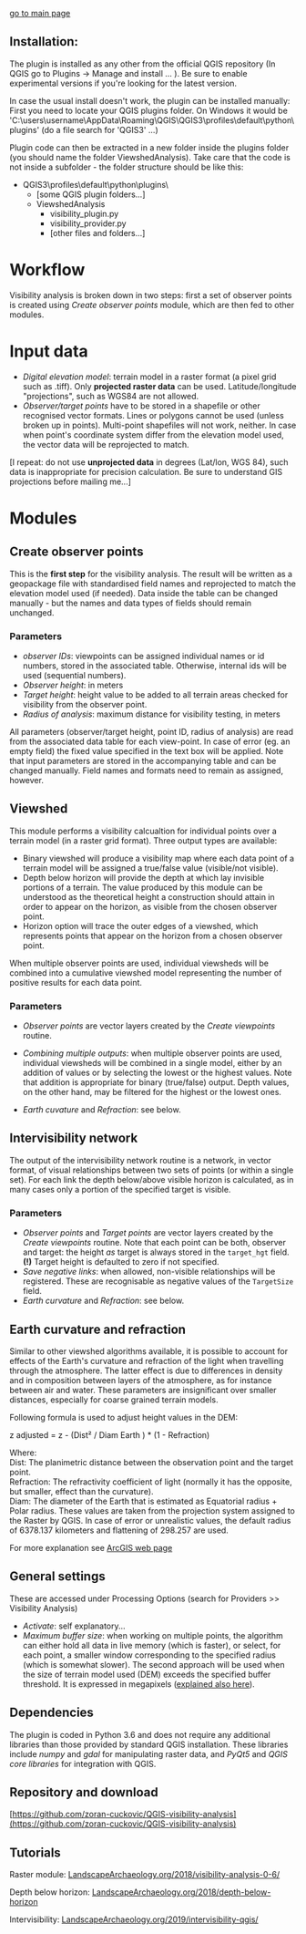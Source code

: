 
[go to main page](https://zoran-cuckovic.github.io/QGIS-visibility-analysis)


Installation:
------------
The plugin is installed as any other from the official QGIS repository (In QGIS go to Plugins -> Manage and install ... ). Be sure to enable experimental versions if you're looking for the latest version.  

In case the usual install doesn't work, the plugin can be installed manually:  
First you need to locate your QGIS plugins folder. On Windows it would be 'C:\users\username\AppData\Roaming\QGIS\QGIS3\profiles\default\python\plugins' (do a file search for 'QGIS3' ...)

Plugin code can then be extracted in a new folder inside the plugins folder (you should name the folder ViewshedAnalysis). Take care that the code is not inside a subfolder - the folder structure should be like this:  

+ QGIS3\profiles\default\python\plugins\
    + [some QGIS plugin folders...] 
    + ViewshedAnalysis   
        + visibility_plugin.py
		+ visibility_provider.py
        + [other files and folders...]  
	
Workflow
=======
Visibility analysis is broken down in two steps: first a set of observer points is created using *Create observer points* module, which are then fed to other modules. 

Input data
==========
- *Digital elevation model*: terrain model in a raster format (a pixel grid such as .tiff). Only **projected raster data** can be used. Latitude/longitude "projections", such as WGS84 are not allowed.
- *Observer/target points* have to be stored in a shapefile or other recognised vector formats. Lines or polygons cannot be used (unless broken up in points). Multi-point shapefiles will not work, neither. In case when point's coordinate system differ from the elevation model used, the vector data will be reprojected to match.

[I repeat: do not use **unprojected data** in degrees (Lat/lon, WGS 84), such data is inappropriate for precision calculation. Be sure to understand GIS projections before mailing me...] 

Modules
=======
## Create observer points

This is the **first step** for the visibility analysis. The result will be written as a geopackage file with standardised field names and reprojected to match the elevation model used (if needed). Data inside the table can be changed manually - but the names and data types of fields should remain unchanged. 

### Parameters

- *observer IDs*: viewpoints can be assigned individual names or id numbers, stored in the associated table. Otherwise, internal ids will be used (sequential numbers).
- *Observer height*: in meters
- *Target height*: height value to be added to all terrain areas checked for visibility from the observer point.
- *Radius of analysis*: maximum distance for visibility testing, in meters

All parameters (observer/target height, point ID, radius of analysis) are read from the associated data table for each view-point. In case of error (eg. an empty field) the fixed value specified in the text box will be applied. Note that input parameters are stored in the accompanying table and can be changed manually. Field names and formats need to remain as assigned, however.

Viewshed
-------------

This module performs a visibility calcualtion for individual points over a terrain model (in a raster grid format). Three output types are available:
- Binary viewshed will produce a visibility map where each data point of a terrain model will be assigned a true/false value (visible/not visible).
- Depth below horizon will provide the depth at which lay invisible portions of a terrain. The value produced by this module can be understood as the theoretical height a construction should attain in order to appear on the horizon, as visible from the chosen observer point.
- Horizon option will trace the outer edges of a viewshed, which represents points that appear on the horizon from a chosen observer point.  

When multiple observer points are used, individual viewsheds will be combined into a cumulative viewshed model representing the number of positive results for each data point.

### Parameters

- *Observer points* are vector layers created by the *Create viewpoints* routine.

- *Combining multiple outputs*: when multiple observer points are used, individual viewsheds will be combined in a single model, either by an addition of values or by selecting the lowest or the highest values. Note that addition is appropriate for binary (true/false) output. Depth values, on the other hand, may be filtered for the highest or the lowest ones.  

 -  *Earth cuvature* and *Refraction*: see below.

Intervisibility network
-----------------------

The output of the intervisibility network routine is a network, in vector format, of visual relationships between two sets of points (or within a single set). For each link the depth below/above visible horizon is calculated, as in many cases only a portion of the specified target is visible. 

### Parameters
 - *Observer points* and *Target points* are vector layers created by the *Create viewpoints* routine. Note that each point can be both, observer and target: the height *as* target is always stored in the ``target_hgt`` field. **(!)** Target height is defaulted to zero if not specified.
 - *Save negative links*: when allowed, non-visible relationships will be registered. These are recognisable as negative values of the ``TargetSize`` field.
 -  *Earth curvature* and *Refraction*: see below.
 

## Earth curvature and refraction

Similar to other viewshed algorithms available, it is possible to account for effects of the Earth's curvature and refraction of the light when travelling through the atmosphere. The latter effect is due to differences in density and in composition between layers of the atmosphere, as for instance between air and water. These parameters are insignificant over smaller distances, especially for coarse grained terrain models. 

 Following formula is used to adjust height values in the DEM:

z adjusted = z - (Dist² / Diam Earth ) * (1 - Refraction)

Where:  
Dist: The planimetric distance between the observation point and the target point.  
Refraction: The refractivity coefficient of light (normally it has the opposite, but smaller, effect than the curvature).  
Diam: The diameter of the Earth that is estimated as Equatorial radius + Polar radius. These values are taken from the projection system assigned to the Raster by QGIS. In case of error or unrealistic values, the default radius of 6378.137 kilometers and flattening of 298.257 are used.

For more explanation see [ArcGIS web page](http://webhelp.esri.com/arcgisdesktop/9.3/index.cfm?TopicName=How%20Visibility%20works)

## General settings

These are accessed under Processing Options (search for Providers >> Visibility Analysis)

- *Activate*: self explanatory...
- *Maximum buffer size*: when working on multiple points, the algorithm can either hold all data in live memory (which is faster), or select, for each point, a smaller window corresponding to the specified radius (which is somewhat slower). The second approach will be used when the size of terrain model used (DEM) exceeds the specified buffer threshold. It is expressed in megapixels ([explained also here](https://landscapearchaeology.org/2018/visibility-analysis-0-6-4)).

Dependencies
-------------
The plugin is coded in Python 3.6 and does not require any additional libraries than those provided by standard QGIS installation. These libraries include *numpy* and *gdal* for manipulating raster data, and *PyQt5* and *QGIS core libraries* for integration with QGIS.

Repository and download
------------------------
[https://github.com/zoran-cuckovic/QGIS-visibility-analysis](https://github.com/zoran-cuckovic/QGIS-visibility-analysis)

Tutorials
---------
Raster module: [LandscapeArchaeology.org/2018/visibility-analysis-0-6/](https://landscapearchaeology.org/2018/visibility-analysis-0-6/)

Depth below horizon: [LandscapeArchaeology.org/2018/depth-below-horizon](https://landscapearchaeology.org/2018/depth-below-horizon)

Intervisibility: [LandscapeArchaeology.org/2019/intervisibility-qgis/](https://landscapearchaeology.org/2019/intervisibility-qgis/)
